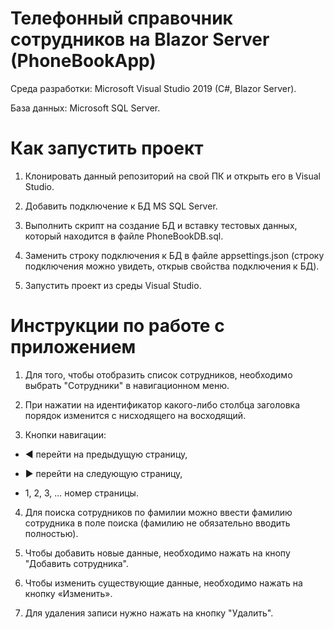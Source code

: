 # Телефонный справочник сотрудников на Blazor Server (PhoneBookApp)

Среда разработки: Microsoft Visual Studio 2019 (C#, Blazor Server).

База данных: Microsoft SQL Server.

# Как запустить проект

1. Клонировать данный репозиторий на свой ПК и открыть его в Visual Studio.

2. Добавить подключение к БД MS SQL Server.

3. Выполнить скрипт на создание БД и вставку тестовых данных, который находится в файле PhoneBookDB.sql.

4. Заменить строку подключения к БД в файле appsettings.json (строку подключения можно увидеть, открыв свойства подключения к БД).

5. Запустить проект из среды Visual Studio.

# Инструкции по работе с приложением

1. Для того, чтобы отобразить список сотрудников, необходимо выбрать "Сотрудники" в навигационном меню.

2. При нажатии на идентификатор какого-либо столбца заголовка порядок изменится с нисходящего на восходящий.

3. Кнопки навигации:

- ◄ перейти на предыдущую страницу,

- ► перейти на следующую страницу,

- 1, 2, 3, ... номер страницы.

4. Для поиска сотрудников по фамилии можно ввести фамилию сотрудника в поле поиска (фамилию не обязательно вводить полностью).

5. Чтобы добавить новые данные, необходимо нажать на кнопу "Добавить сотрудника".

6. Чтобы изменить существующие данные, необходимо нажать на кнопку «Изменить».

7. Для удаления записи нужно нажать на кнопку "Удалить".


